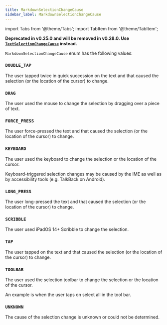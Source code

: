 ```yaml
---
title: MarkdownSelectionChangeCause
sidebar_label: MarkdownSelectionChangeCause
---
```

import Tabs from '@theme/Tabs';
import TabItem from '@theme/TabItem';

**Deprecated in v0.25.0 and will be removed in v0.28.0. Use [`TextSelectionChangeCause`](/docs/reference/types/textselectionchangecause)
instead.**

`MarkdownSelectionChangeCause` enum has the following values:

### `DOUBLE_TAP`

The user tapped twice in quick succession on the text and that caused the selection (or the location of the cursor) to change.

### `DRAG`

The user used the mouse to change the selection by dragging over a piece of text.

### `FORCE_PRESS`

The user force-pressed the text and that caused the selection (or the location of the cursor) to change.

### `KEYBOARD`

The user used the keyboard to change the selection or the location of the cursor.

Keyboard-triggered selection changes may be caused by the IME as well as by accessibility tools (e.g. TalkBack on Android).

### `LONG_PRESS`

The user long-pressed the text and that caused the selection (or the location of the cursor) to change.

### `SCRIBBLE`

The user used iPadOS 14+ Scribble to change the selection.

### `TAP`

The user tapped on the text and that caused the selection (or the location of the cursor) to change.

### `TOOLBAR`

The user used the selection toolbar to change the selection or the location of the cursor.

An example is when the user taps on select all in the tool bar.

### `UNKNOWN`

The cause of the selection change is unknown or could not be determined.

